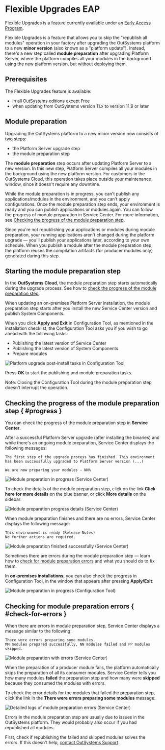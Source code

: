 # Flexible Upgrades EAP

<div class="info" markdown="1">

Flexible Upgrades is a feature currently available under an [Early Access Program](https://www.outsystems.com/eap/).

</div>

Flexible Upgrades is a feature that allows you to skip the "republish all modules" operation in your factory after upgrading the OutSystems platform to a new **minor version** (also known as a "platform update"). Instead, there's a new step called **module preparation** after upgrading Platform Server, where the platform compiles all your modules in the background using the new platform version, but without deploying them.

## Prerequisites

The Flexible Upgrades feature is available:

* in all OutSystems editions except Free
* when updating from OutSystems version 11.x to version 11.9 or later

## Module preparation

Upgrading the OutSystems platform to a new minor version now consists of two steps:

* the Platform Server upgrade step
* the module preparation step

The **module preparation** step occurs after updating Platform Server to a new version. In this new step, Platform Server compiles all your modules in the background using the new platform version. For customers in the OutSystems Cloud, this operation takes place outside your maintenance window, since it doesn't require any downtime.

While the module preparation is in progress, you can't publish any applications/modules in the environment, and you can't apply configurations. Once the module preparation step ends, your environment is ready and you can publish applications or modules again. You can follow the progress of module preparation in Service Center. For more information, see [Checking the progress of the module preparation step](#progress).

Since you're not republishing your applications or modules during module preparation, your running applications aren't changed during the platform upgrade — you'll publish your applications later, according to your own schedule. When you publish a module after the module preparation step, the platform reuses the compilation artifacts (for producer modules only) generated during this step.

## Starting the module preparation step

<div class="info" markdown="1">

In the **OutSystems Cloud**, the module preparation step starts automatically during the upgrade process. See how to [check the progress of the module preparation step](#progress).

</div>

When updating an on-premises Platform Server installation, the module preparation step starts after you install the new Service Center version and publish System Components.

When you click **Apply and Exit** in Configuration Tool, as mentioned in the installation checklist, the Configuration Tool asks you if you wish to go ahead with the following tasks:

* Publishing the latest version of Service Center
* Publishing the latest version of System Components
* Prepare modules

![Platform upgrade post-install tasks in Configuration Tool](images/module-preparation-post-install-ct.png)

Press **OK** to start the publishing and module preparation tasks.

Note: Closing the Configuration Tool during the module preparation step doesn't interrupt the operation.

## Checking the progress of the module preparation step { #progress }

You can check the progress of the module preparation step in **Service Center**.

After a successful Platform Server upgrade (after installing the binaries) and while there's an ongoing module preparation, Service Center displays the following messages:

`The first step of the upgrade process has finished. This environment has been successfully upgraded to Platform Server version (...)`

`We are now preparing your modules - NN%`

![Module preparation in progress (Service Center)](images/module-preparation-progress-sc.png)

To check the details of the module preparation step, click on the link **Click here for more details** on the blue banner, or click **More details** on the sidebar:

![Module preparation progress details (Service Center)](images/module-preparation-detail-sc.png)

When module preparation finishes and there are no errors, Service Center displays the following message:

`This environment is ready (Release Notes)`  
`No further actions are required.`

![Module preparation finished successfully (Service Center)](images/module-preparation-success-sc.png)

Sometimes there are errors during the module preparation step — learn how to [check for module preparation errors](#check-for-errors) and what you should do to fix them.

<div class="info" markdown="1">

In **on-premises installations**, you can also check the progress in Configuration Tool, in the window that appears after pressing **Apply/Exit**:

![Module preparation in progress (Configuration Tool)](images/module-preparation-progress-ct.png)

</div>

## Checking for module preparation errors { #check-for-errors }

When there are errors in module preparation step, Service Center displays a message similar to the following:

`There were errors preparing some modules.`  
`MM modules prepared successfully, NN modules failed and PP modules skipped.`

![Module preparation with errors (Service Center)](images/module-preparation-failure-sc.png)

<div class="info" markdown="1">

When the preparation of a producer module fails, the platform automatically skips the preparation of all its consumer modules. Service Center tells you how many modules **failed** the preparation step and how many were **skipped** because they consumed the modules with errors.

</div>

To check the error details for the modules that failed the preparation step, click the link in the **There were errors preparing some modules** message:

![Detailed logs of module preparation errors (Service Center)](images/module-preparation-failure-logs-sc.png)

Errors in the module preparation step are usually due to issues in the OutSystems platform. They would probably also occur if you had republished all modules.

First, check if republishing the failed and skipped modules solves the errors. If this doesn't help, [contact OutSystems Support](https://success.outsystems.com/Support/Enterprise_Customers/OutSystems_Support/01_Contact_OutSystems_technical_support).
